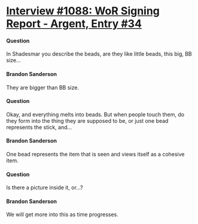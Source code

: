 # [Interview #1088: WoR Signing Report - Argent, Entry #34](https://www.theoryland.com/intvmain.php?i=1088#34)

#### Question

In Shadesmar you describe the beads, are they like little beads, this big, BB size...

#### Brandon Sanderson

They are bigger than BB size.

#### Question

Okay, and everything melts into beads. But when people touch them, do they form into the thing they are supposed to be, or just one bead represents the stick, and...

#### Brandon Sanderson

One bead represents the item that is seen and views itself as a cohesive item.

#### Question

Is there a picture inside it, or...?

#### Brandon Sanderson

We will get more into this as time progresses.

